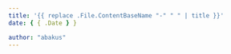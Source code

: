 ```yaml
---
title: '{{ replace .File.ContentBaseName "-" " " | title }}'
date: { { .Date } }

author: "abakus"
---
```

